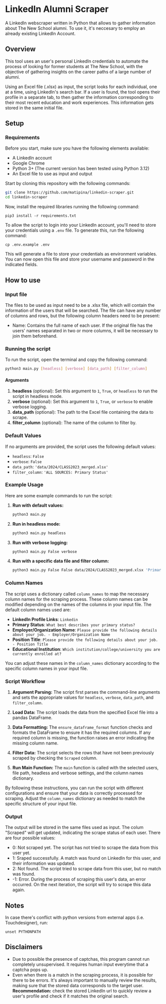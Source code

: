 # LinkedIn Alumni Scraper

A LinkedIn webscraper written in Python that allows to gather information about The New School alumni.
To use it, it's neccesary to employ an already existing LinkedIn Account.

## Overview

This tool uses an user's personal LinkedIn credentials to automate the process of looking for former students at The New School, with the objective of gathering insights on the career paths of a large number of alumni.

Using an Excel file (.xlsx) as input, the script looks for each individual, one at a time, using LinkedIn's search bar. If a user is found, the tool opens their profile in a separate tab, to then gather the information corresponding to their most recent education and work experiences. This information gets stored in the same initial file.

## Setup

### Requirements

Before you start, make sure you have the following elements available:

* A LinkedIn account
* Google Chrome
* Python 3+ (The current version has been tested using Python 3.12)
* An Excel file to use as input and output

Start by cloning this repository with the following commands:

```zsh
git clone https://github.com/matipina/linkedin-scraper.git
cd linkedin-scraper
```

Now, install the required libraries running the following command:

`pip3 install -r requirements.txt`

To allow the script to login into your LinkedIn account, you'll need to store your credentials using a `.env` file. To generate this, run the following command:

`cp .env.example .env`

This will generate a file to store your credentials as environment variables. You can now open this file and store your username and password in the indicated fields.

## How to use

### Input file

The files to be used as input need to be a .xlsx file, which will contain the information of the users that will be searched.
The file can have any number of columns and rows, but the following column headers need to be present:

* Name: Contains the full name of each user. If the original file has the users' names separated in two or more columns, it will be necessary to join them beforehand.

### Running the script

To run the script, open the terminal and copy the following command:

```bash
python3 main.py [headless] [verbose] [data_path] [filter_column]
```

#### Arguments

1. **headless** (optional): Set this argument to `1`, `True`, or `headless` to run the script in headless mode.
2. **verbose** (optional): Set this argument to `1`, `True`, or `verbose` to enable verbose logging.
3. **data_path** (optional): The path to the Excel file containing the data to scrape.
4. **filter_column** (optional): The name of the column to filter by.

### Default Values

If no arguments are provided, the script uses the following default values:

* `headless`: `False`
* `verbose`: `False`
* `data_path`: `'data/2024/CLASS2023_merged.xlsx'`
* `filter_column`: `'ALL SOURCES: Primary Status'`

### Example Usage

Here are some example commands to run the script:

1. **Run with default values:**

   ```bash
   python3 main.py
   ```

2. **Run in headless mode:**

   ```bash
   python3 main.py headless
   ```

3. **Run with verbose logging:**

   ```bash
   python3 main.py False verbose
   ```

4. **Run with a specific data file and filter column:**

   ```bash
   python3 main.py False False data/2024/CLASS2023_merged.xlsx 'Primary Status'
   ```

### Column Names

The script uses a dictionary called `column_names` to map the necessary column names for the scraping process. These column names can be modified depending on the names of the columns in your input file. The default column names used are:

* **LinkedIn Profile Links**: `Linkedin`
* **Primary Status**: `What best describes your primary status?`
* **Employer/Organization Name**: `Please provide the following details about your job. - Employer/Organization Name`
* **Position Title**: `Please provide the following details about your job. - Position Title`
* **Educational Institution**: `Which institution/college/university you are currently enrolled at?`

You can adjust these names in the `column_names` dictionary according to the specific column names in your input file.

### Script Workflow

1. **Argument Parsing:**
   The script first parses the command-line arguments and sets the appropriate values for `headless`, `verbose`, `data_path`, and `filter_column`.

2. **Load Data:**
   The script loads the data from the specified Excel file into a pandas DataFrame.

3. **Data Formatting:**
   The `ensure_dataframe_format` function checks and formats the DataFrame to ensure it has the required columns. If any required column is missing, the function raises an error indicating the missing column name.

4. **Filter Data:**
   The script selects the rows that have not been previously scraped by checking the `Scraped` column.

5. **Run Main Function:**
   The `main` function is called with the selected users, file path, headless and verbose settings, and the column names dictionary.

By following these instructions, you can run the script with different configurations and ensure that your data is correctly processed for scraping. Adjust the `column_names` dictionary as needed to match the specific structure of your input file.

### Output

The output will be stored in the same files used as input. The colum "Scraped" will get updated, indicating the scrape status of each user. There are four possible values:

* 0: Not scraped yet. The script has not tried to scrape the data from this user yet.
* 1: Sraped successfully. A match was found on LinkedIn for this user, and their information was updated.
* 2: Not found. The script tried to scrape data from this user, but no match was found.
* -1: Error. During the process of scraping this user's data, an error occurred. On the next iteration, the script will try to scrape this data again.

## Notes

In case there's conflict with python versions from external apps (i.e. Touchdesigner), run:

`unset PYTHONPATH`

## Disclaimers

* Due to possible the presence of captchas, this program cannot run completely unsupervised. It requires human input everytime that a captcha pops up.
* Even when there is a match in the scraping process, it is possible for there to be errors. It's always important to manually review the results, making sure that the stored data corresponds to the target user. **Recommendation:** check the stored LinkedIn url to quickly review a user's profile and check if it matches the original search.
